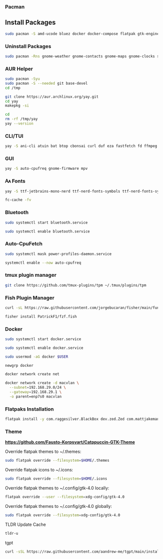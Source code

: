 
### Pacman

## Install Packages
```sh
sudo pacman -S amd-ucode bluez docker docker-compose flatpak gtk-engine-murrine
```

### Uninstall Packages
```sh
sudo pacman -Rns gnome-weather gnome-contacts gnome-maps gnome-clocks simple-scan gnome-system-monitor gnome-text-editor gnome-connections snapshot totem gnome-music htop nano
```

### AUR Helper
```sh
sudo pacman -Syu
sudo pacman -S --needed git base-devel
cd /tmp

git clone https://aur.archlinux.org/yay.git
cd yay
makepkg -si

cd
rm -rf /tmp/yay
yay --version
```

### CLI/TUI
```sh
yay -S ani-cli atuin bat btop cbonsai curl duf eza fastfetch fd ffmpeg figlet fish fzf gcc github-cli git-delta jq lazydocker lazygit lazynpm llvm neovim nodejs npm nushell nvitop nvm openrgb powertop ripgrep starship speedtest-cli syncthing tldr tmux tty-clock unimatrix wl-clipboard yazi yt-dlp zoxide
```

### GUI
```sh
yay -S auto-cpufreq gnome-firmware mpv
```

### 🗛 Fonts
```sh
yay -S ttf-jetbrains-mono-nerd ttf-nerd-fonts-symbols ttf-nerd-fonts-symbols-mono ttf-nerd-fonts-symbols-common ttf-font-awesome noto-fonts-cjk
```

```sh
fc-cache -fv
```

### Bluetooth
```sh
sudo systemctl start bluetooth.service
```

```sh
sudo systemctl enable bluetooth.service
```

### Auto-CpuFetch
```sh
sudo systemctl mask power-profiles-daemon.service
```

```sh
systemctl enable --now auto-cpufreq
```

### tmux plugin manager
```sh
git clone https://github.com/tmux-plugins/tpm ~/.tmux/plugins/tpm
```

### Fish Plugin Manager
```sh
curl -sL https://raw.githubusercontent.com/jorgebucaran/fisher/main/functions/fisher.fish | source && fisher install jorgebucaran/fisher
```

```sh
fisher install PatrickF1/fzf.fish
```

### Docker
```sh
sudo systemctl start docker.service
```

```sh
sudo systemctl enable docker.service
```

```sh
sudo usermod -aG docker $USER
```

```sh
newgrp docker
```

```sh
docker network create net
```

```sh
docker network create -d macvlan \
  --subnet=192.168.29.0/24 \
  --gateway=192.168.29.1 \
  -o parent=enp7s0 macvlan
```

### Flatpaks Installation
```sh
flatpak install -y com.raggesilver.BlackBox dev.zed.Zed com.mattjakeman.ExtensionManager org.gnome.gitlab.YaLTeR.Identity com.belmoussaoui.Decoder dev.geopjr.Archives com.github.huluti.Curtail io.gitlab.theevilskeleton.Upscaler com.belmoussaoui.Authenticator io.gitlab.adhami3310.Impression dev.geopjr.Collision io.github.flattool.Warehouse io.github.realmazharhussain.GdmSettings io.github.fizzyizzy05.binary dev.bragefuglseth.Keypunch io.github.tfuxu.Halftone org.gnome.World.PikaBackup io.github.fkinoshita.Telegraph com.github.ADBeveridge.Raider com.github.tchx84.Flatseal com.github.neithern.g4music io.missioncenter.MissionCenter com.github.tenderowl.frog io.github.zaedus.spider io.github.vikdevelop.SaveDesktop com.hunterwittenborn.Celeste org.nickvision.tubeconverter org.upscayl.Upscayl cafe.avery.Delfin com.usebottles.bottles com.ranfdev.Notify com.belmoussaoui.Obfuscate io.github.lainsce.Countdown io.github.celluloid_player.Celluloid org.mozilla.Thunderbird org.gnome.Papers org.gnome.World.Secrets net.codelogistics.webapps org.gnome.Fractal md.obsidian.Obsidian io.gitlab.adhami3310.Footage com.github.finefindus.eyedropper
```

### Theme

**https://github.com/Fausto-Korpsvart/Catppuccin-GTK-Theme**

Override flatpak themes to ~/.themes:
```sh
sudo flatpak override --filesystem=$HOME/.themes
```

Override flatpak icons to ~/.icons:
```sh
sudo flatpak override --filesystem=$HOME/.icons
```

Override flatpak themes to ~/.config/gtk-4.0 locally:
```sh
flatpak override --user --filesystem=xdg-config/gtk-4.0
```

Override flatpak themes to ~/.config/gtk-4.0 globally:
```sh
sudo flatpak override --filesystem=xdg-config/gtk-4.0
```

TLDR Update Cache
```sh
tldr-u
```

tgpt
```sh
curl -sSL https://raw.githubusercontent.com/aandrew-me/tgpt/main/install | bash -s /usr/local/bin
```
